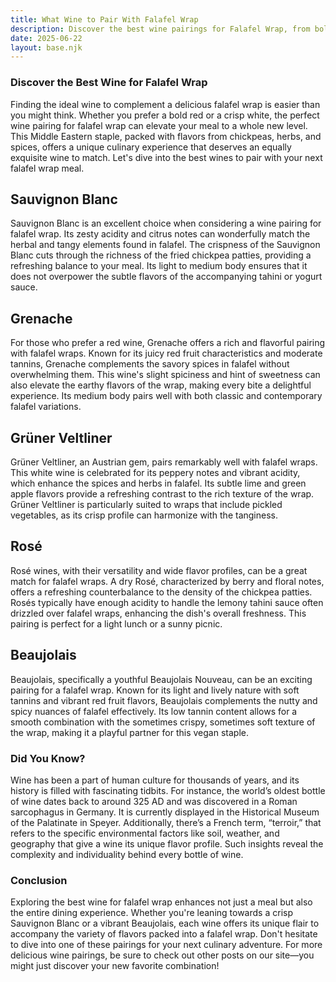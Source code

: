 ```yaml
---
title: What Wine to Pair With Falafel Wrap
description: Discover the best wine pairings for Falafel Wrap, from bold reds to crisp whites.
date: 2025-06-22
layout: base.njk
---
```


### Discover the Best Wine for Falafel Wrap

Finding the ideal wine to complement a delicious falafel wrap is easier than you might think. Whether you prefer a bold red or a crisp white, the perfect wine pairing for falafel wrap can elevate your meal to a whole new level. This Middle Eastern staple, packed with flavors from chickpeas, herbs, and spices, offers a unique culinary experience that deserves an equally exquisite wine to match. Let's dive into the best wines to pair with your next falafel wrap meal.

## Sauvignon Blanc

Sauvignon Blanc is an excellent choice when considering a wine pairing for falafel wrap. Its zesty acidity and citrus notes can wonderfully match the herbal and tangy elements found in falafel. The crispness of the Sauvignon Blanc cuts through the richness of the fried chickpea patties, providing a refreshing balance to your meal. Its light to medium body ensures that it does not overpower the subtle flavors of the accompanying tahini or yogurt sauce.

## Grenache

For those who prefer a red wine, Grenache offers a rich and flavorful pairing with falafel wraps. Known for its juicy red fruit characteristics and moderate tannins, Grenache complements the savory spices in falafel without overwhelming them. This wine's slight spiciness and hint of sweetness can also elevate the earthy flavors of the wrap, making every bite a delightful experience. Its medium body pairs well with both classic and contemporary falafel variations.

## Grüner Veltliner

Grüner Veltliner, an Austrian gem, pairs remarkably well with falafel wraps. This white wine is celebrated for its peppery notes and vibrant acidity, which enhance the spices and herbs in falafel. Its subtle lime and green apple flavors provide a refreshing contrast to the rich texture of the wrap. Grüner Veltliner is particularly suited to wraps that include pickled vegetables, as its crisp profile can harmonize with the tanginess.

## Rosé

Rosé wines, with their versatility and wide flavor profiles, can be a great match for falafel wraps. A dry Rosé, characterized by berry and floral notes, offers a refreshing counterbalance to the density of the chickpea patties. Rosés typically have enough acidity to handle the lemony tahini sauce often drizzled over falafel wraps, enhancing the dish's overall freshness. This pairing is perfect for a light lunch or a sunny picnic.

## Beaujolais

Beaujolais, specifically a youthful Beaujolais Nouveau, can be an exciting pairing for a falafel wrap. Known for its light and lively nature with soft tannins and vibrant red fruit flavors, Beaujolais complements the nutty and spicy nuances of falafel effectively. Its low tannin content allows for a smooth combination with the sometimes crispy, sometimes soft texture of the wrap, making it a playful partner for this vegan staple.

### Did You Know?

Wine has been a part of human culture for thousands of years, and its history is filled with fascinating tidbits. For instance, the world’s oldest bottle of wine dates back to around 325 AD and was discovered in a Roman sarcophagus in Germany. It is currently displayed in the Historical Museum of the Palatinate in Speyer. Additionally, there’s a French term, “terroir,” that refers to the specific environmental factors like soil, weather, and geography that give a wine its unique flavor profile. Such insights reveal the complexity and individuality behind every bottle of wine.

### Conclusion

Exploring the best wine for falafel wrap enhances not just a meal but also the entire dining experience. Whether you're leaning towards a crisp Sauvignon Blanc or a vibrant Beaujolais, each wine offers its unique flair to accompany the variety of flavors packed into a falafel wrap. Don't hesitate to dive into one of these pairings for your next culinary adventure. For more delicious wine pairings, be sure to check out other posts on our site—you might just discover your new favorite combination!